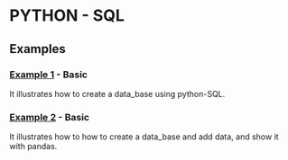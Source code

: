 # PYTHON - SQL

## Examples

### [Example 1](./example1) - Basic
It illustrates how to create a data_base using python-SQL.

### [Example 2](./example2) - Basic
It illustrates how to how to create a data_base and add data, and show it with pandas.

